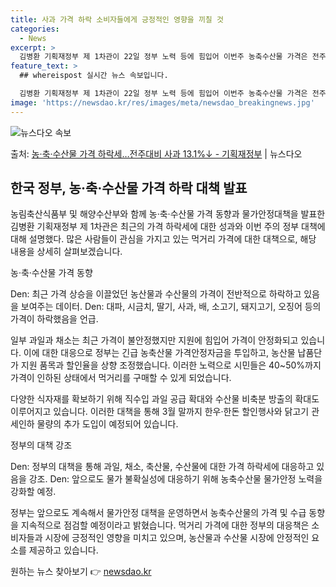 ```yaml
---
title: 사과 가격 하락 소비자들에게 긍정적인 영향을 끼칠 것
categories:
  - News
excerpt: >
  김병환 기획재정부 제 1차관이 22일 정부 노력 등에 힘입어 이번주 농축수산물 가격은 전주 대비 점차 하락하…
feature_text: >
  ## whereispost 실시간 뉴스 속보입니다.

  김병환 기획재정부 제 1차관이 22일 정부 노력 등에 힘입어 이번주 농축수산물 가격은 전주 대비 점차 하락하…
image: 'https://newsdao.kr/res/images/meta/newsdao_breakingnews.jpg'
---
```


![뉴스다오 속보](https://newsdao.kr/res/images/meta/newsdao_breakingnews.jpg)

<p>출처: <a href="https://newsdao.kr/3402" rel="dofollow">농·축·수산물 가격 하락세…전주대비 사과 13.1%↓ - 기획재정부</a> | 뉴스다오</p>

<h2 data-ke-size="size26">한국 정부, 농·축·수산물 가격 하락 대책 발표</h2>
농림축산식품부 및 해양수산부와 함께 농·축·수산물 가격 동향과 물가안정대책을 발표한 김병환 기획재정부 제 1차관은 최근의 가격 하락세에 대한 성과와 이번 주의 정부 대책에 대해 설명했다. 많은 사람들이 관심을 가지고 있는 먹거리 가격에 대한 대책으로, 해당 내용을 상세히 살펴보겠습니다.

<p data-ke-size="size16">농·축·수산물 가격 동향</p>
Den: 최근 가격 상승을 이끌었던 농산물과 수산물의 가격이 전반적으로 하락하고 있음을 보여주는 데이터.
Den: 대파, 시금치, 딸기, 사과, 배, 소고기, 돼지고기, 오징어 등의 가격이 하락했음을 언급.

일부 과일과 채소는 최근 가격이 불안정했지만 지원에 힘입어 가격이 안정화되고 있습니다. 이에 대한 대응으로 정부는 긴급 농축산물 가격안정자금을 투입하고, 농산물 납품단가 지원 품목과 할인율을 상향 조정했습니다. 이러한 노력으로 시민들은 40~50%까지 가격이 인하된 상태에서 먹거리를 구매할 수 있게 되었습니다.

다양한 식자재를 확보하기 위해 직수입 과일 공급 확대와 수산물 비축분 방출의 확대도 이루어지고 있습니다. 이러한 대책을 통해 3월 말까지 한우·한돈 할인행사와 닭고기 관세인하 물량의 추가 도입이 예정되어 있습니다.

<p data-ke-size="size16">정부의 대책 강조</p>
Den: 정부의 대책을 통해 과일, 채소, 축산물, 수산물에 대한 가격 하락세에 대응하고 있음을 강조.
Den: 앞으로도 물가 불확실성에 대응하기 위해 농축수산물 물가안정 노력을 강화할 예정.

정부는 앞으로도 계속해서 물가안정 대책을 운영하면서 농축수산물의 가격 및 수급 동향을 지속적으로 점검할 예정이라고 밝혔습니다. 먹거리 가격에 대한 정부의 대응책은 소비자들과 시장에 긍정적인 영향을 미치고 있으며, 농산물과 수산물 시장에 안정적인 요소를 제공하고 있습니다. 

원하는 뉴스 찾아보기 👉 <a href="https://newsdao.kr" rel="dofollow">newsdao.kr</a>


